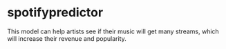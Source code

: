 # spotifypredictor
This model can help artists see if their music will get many streams, which will increase their revenue and popularity. 
